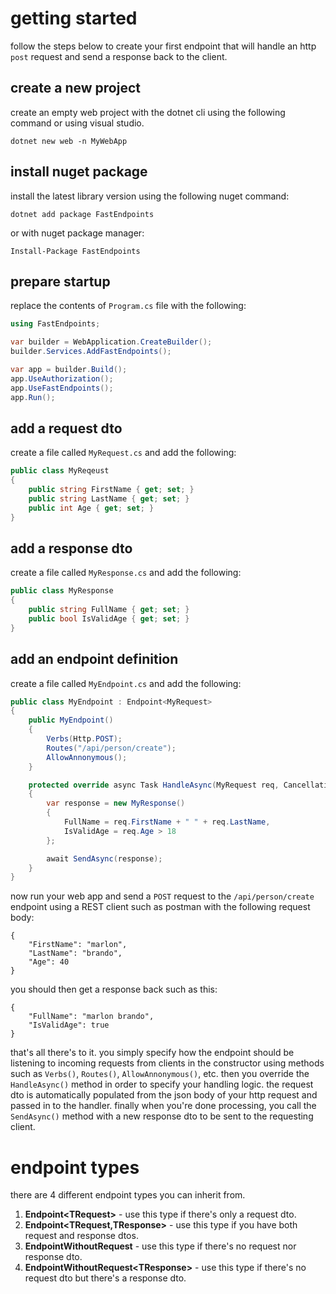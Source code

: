 # getting started
follow the steps below to create your first endpoint that will handle an http `post` request and send a response back to the client.
## create a new project
create an empty web project with the dotnet cli using the following command or using visual studio.
```
dotnet new web -n MyWebApp
```
## install nuget package
install the latest library version using the following nuget command:
```
dotnet add package FastEndpoints
```
or with nuget package manager:
```
Install-Package FastEndpoints
```
## prepare startup
replace the contents of `Program.cs` file with the following:
```csharp
using FastEndpoints;

var builder = WebApplication.CreateBuilder();
builder.Services.AddFastEndpoints();

var app = builder.Build();
app.UseAuthorization();
app.UseFastEndpoints();
app.Run();
```
## add a request dto
create a file called `MyRequest.cs` and add the following:
```csharp
public class MyReqeust
{
    public string FirstName { get; set; }
    public string LastName { get; set; }
    public int Age { get; set; }
}
```
## add a response dto
create a file called `MyResponse.cs` and add the following:
```csharp
public class MyResponse
{
    public string FullName { get; set; }
    public bool IsValidAge { get; set; }
}
```

## add an endpoint definition
create a file called `MyEndpoint.cs` and add the following:
```csharp
public class MyEndpoint : Endpoint<MyRequest>
{
    public MyEndpoint()
    {
        Verbs(Http.POST);
        Routes("/api/person/create");
        AllowAnnonymous();
    }

    protected override async Task HandleAsync(MyRequest req, CancellationToken ct)
    {
        var response = new MyResponse()
        {
            FullName = req.FirstName + " " + req.LastName,
            IsValidAge = req.Age > 18
        };

        await SendAsync(response);
    }
}
```
now run your web app and send a `POST` request to the `/api/person/create` endpoint using a REST client such as postman with the following request body:
```
{
    "FirstName": "marlon",
    "LastName": "brando",
    "Age": 40
}
```
you should then get a response back such as this:
```
{
    "FullName": "marlon brando",
    "IsValidAge": true
}
```

that's all there's to it. you simply specify how the endpoint should be listening to incoming requests from clients in the constructor using methods such as `Verbs()`, `Routes()`, `AllowAnnonymous()`, etc. then you override the `HandleAsync()` method in order to specify your handling logic. the request dto is automatically populated from the json body of your http request and passed in to the handler. finally when you're done processing, you call the `SendAsync()` method with a new response dto to be sent to the requesting client.

# endpoint types
there are 4 different endpoint types you can inherit from.

1. **Endpoint\<TRequest\>** - use this type if there's only a request dto.
2. **Endpoint<TRequest,TResponse>** - use this type if you have both request and response dtos.
3. **EndpointWithoutRequest** - use this type if there's no request nor response dto.
4. **EndpointWithoutRequest\<TResponse\>** - use this type if there's no request dto but there's a response dto.